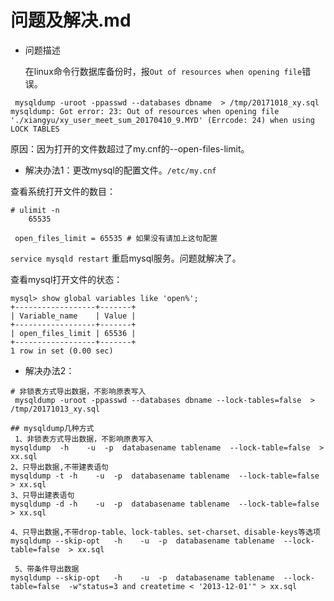 # 问题及解决.md

* 问题描述

  在linux命令行数据库备份时，报`Out of resources when opening file`错误。

```text
 mysqldump -uroot -ppasswd --databases dbname  > /tmp/20171018_xy.sql                    
mysqldump: Got error: 23: Out of resources when opening file './xiangyu/xy_user_meet_sum_20170410_9.MYD' (Errcode: 24) when using LOCK TABLES
```

原因：因为打开的文件数超过了my.cnf的--open-files-limit。

* 解决办法1：更改mysql的配置文件。`/etc/my.cnf`

查看系统打开文件的数目：

```text
# ulimit -n  
    65535
```

```text
 open_files_limit = 65535 # 如果没有请加上这句配置
```

`service mysqld restart` 重启mysql服务。问题就解决了。

查看mysql打开文件的状态：

```text
mysql> show global variables like 'open%';
+------------------+-------+
| Variable_name    | Value |
+------------------+-------+
| open_files_limit | 65536 |
+------------------+-------+
1 row in set (0.00 sec)
```

* 解决办法2：

```text
# 非锁表方式导出数据，不影响原表写入
 mysqldump -uroot -ppasswd --databases dbname --lock-tables=false  > /tmp/20171013_xy.sql

## mysqldump几种方式 
 1、非锁表方式导出数据，不影响原表写入
mysqldump  -h    -u  -p  databasename tablename  --lock-table=false  > xx.sql
2、只导出数据,不带建表语句
mysqldump -t -h    -u  -p  databasename tablename  --lock-table=false  > xx.sql
3、只导出建表语句
mysqldump -d -h    -u  -p  databasename tablename  --lock-table=false  > xx.sql

4、只导出数据,不带drop-table、lock-tables、set-charset、disable-keys等选项
mysqldump --skip-opt   -h    -u  -p  databasename tablename  --lock-table=false  > xx.sql

 5、带条件导出数据
mysqldump --skip-opt   -h    -u  -p  databasename tablename  --lock-table=false  -w"status=3 and createtime < '2013-12-01'" > xx.sql
```


